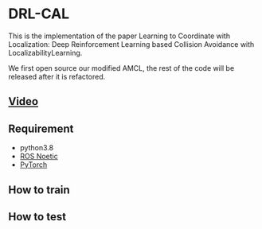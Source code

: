 # DRL-CAL
This is the implementation of the paper Learning to Coordinate with Localization: 
Deep Reinforcement Learning based Collision Avoidance with LocalizabilityLearning.

We first open source our modified AMCL, the rest of the code will be released after it is refactored.
## [Video](https://youtu.be/iYyt19rWX3g)
## Requirement
- python3.8
- [ROS Noetic](http://wiki.ros.org/noetic)
- [PyTorch](http://pytorch.org/)

## How to train
## How to test
